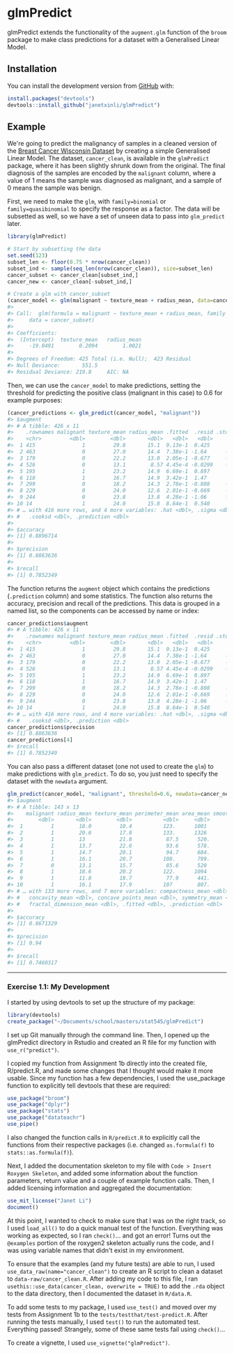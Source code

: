 
# glmPredict

glmPredict extends the functionality of the `augment.glm` function of the `broom` package to make class predictions for a dataset with a Generalised Linear Model.

## Installation

You can install the development version from [GitHub](https://github.com/janetxinli/glmPredict) with:

``` r
install.packages("devtools")
devtools::install_github("janetxinli/glmPredict")
```

## Example

We're going to predict the malignancy of samples in a cleaned version of the [Breast Cancer Wisconsin Dataset](https://archive.ics.uci.edu/ml/datasets/Breast+Cancer+Wisconsin+(Diagnostic)) by creating a simple Generalised Linear Model. The dataset, `cancer_clean`, is available in the `glmPredict` package, where it has been slightly shrunk down from the original. The final diagnosis of the samples are encoded by the `malignant` column, where a value of 1 means the sample was diagnosed as malignant, and a sample of 0 means the sample was benign.

First, we need to make the `glm`, with `family=binomial` or `family=quasibinomial` to specify the response as a factor. The data will be subsetted as well, so we have a set of unseen data to pass into `glm_predict` later.

``` r
library(glmPredict)

# Start by subsetting the data
set.seed(123)
subset_len <- floor(0.75 * nrow(cancer_clean))
subset_ind <- sample(seq_len(nrow(cancer_clean)), size=subset_len)
cancer_subset <- cancer_clean[subset_ind,]
cancer_new <- cancer_clean[-subset_ind,]

# Create a glm with cancer_subset
(cancer_model <- glm(malignant ~ texture_mean + radius_mean, data=cancer_subset, family="quasibinomial"))
#> 
#> Call:  glm(formula = malignant ~ texture_mean + radius_mean, family = "quasibinomial", 
#>     data = cancer_subset)
#> 
#> Coefficients:
#>  (Intercept)  texture_mean   radius_mean  
#>     -19.0491        0.2094        1.0021  
#> 
#> Degrees of Freedom: 425 Total (i.e. Null);  423 Residual
#> Null Deviance:       551.5 
#> Residual Deviance: 219.8     AIC: NA
```

Then, we can use the `cancer_model` to make predictions, setting the threshold for predicting the positive class (malignant in this case) to 0.6 for example purposes:

``` r
(cancer_predictions <- glm_predict(cancer_model, "malignant"))
#> $augment
#> # A tibble: 426 x 11
#>    .rownames malignant texture_mean radius_mean .fitted  .resid .std.resid
#>    <chr>         <dbl>        <dbl>       <dbl>   <dbl>   <dbl>      <dbl>
#>  1 415               1         29.8       15.1  9.13e-1  0.425      0.451 
#>  2 463               0         27.0       14.4  7.38e-1 -1.64      -1.74  
#>  3 179               0         22.2       13.0  2.05e-1 -0.677     -0.715 
#>  4 526               0         13.1        8.57 4.45e-4 -0.0299    -0.0314
#>  5 195               1         23.2       14.9  6.69e-1  0.897      0.949 
#>  6 118               1         16.7       14.9  3.42e-1  1.47       1.55  
#>  7 299               0         18.2       14.3  2.78e-1 -0.808     -0.852 
#>  8 229               0         24.0       12.6  2.01e-1 -0.669     -0.708 
#>  9 244               0         23.8       13.8  4.28e-1 -1.06      -1.12  
#> 10 14                1         24.0       15.8  8.64e-1  0.540      0.571 
#> # … with 416 more rows, and 4 more variables: .hat <dbl>, .sigma <dbl>,
#> #   .cooksd <dbl>, .prediction <dbl>
#> 
#> $accuracy
#> [1] 0.8896714
#> 
#> $precision
#> [1] 0.8863636
#> 
#> $recall
#> [1] 0.7852349
```

The function returns the `augment` object which contains the predictions (`.prediction` column) and some statistics. The function also returns the accuracy, precision and recall of the predictions. This data is grouped in a named list, so the components can be accessed by name or index:

``` r
cancer_predictions$augment
#> # A tibble: 426 x 11
#>    .rownames malignant texture_mean radius_mean .fitted  .resid .std.resid
#>    <chr>         <dbl>        <dbl>       <dbl>   <dbl>   <dbl>      <dbl>
#>  1 415               1         29.8       15.1  9.13e-1  0.425      0.451 
#>  2 463               0         27.0       14.4  7.38e-1 -1.64      -1.74  
#>  3 179               0         22.2       13.0  2.05e-1 -0.677     -0.715 
#>  4 526               0         13.1        8.57 4.45e-4 -0.0299    -0.0314
#>  5 195               1         23.2       14.9  6.69e-1  0.897      0.949 
#>  6 118               1         16.7       14.9  3.42e-1  1.47       1.55  
#>  7 299               0         18.2       14.3  2.78e-1 -0.808     -0.852 
#>  8 229               0         24.0       12.6  2.01e-1 -0.669     -0.708 
#>  9 244               0         23.8       13.8  4.28e-1 -1.06      -1.12  
#> 10 14                1         24.0       15.8  8.64e-1  0.540      0.571 
#> # … with 416 more rows, and 4 more variables: .hat <dbl>, .sigma <dbl>,
#> #   .cooksd <dbl>, .prediction <dbl>
cancer_predictions$precision
#> [1] 0.8863636
cancer_predictions[4]
#> $recall
#> [1] 0.7852349
```

You can also pass a different dataset (one not used to create the `glm`) to make predictions with `glm_predict`. To do so, you just need to specify the dataset with the `newdata` argument.

``` r
glm_predict(cancer_model, "malignant", threshold=0.6, newdata=cancer_new)
#> $augment
#> # A tibble: 143 x 13
#>    malignant radius_mean texture_mean perimeter_mean area_mean smoothness_mean
#>        <dbl>       <dbl>        <dbl>          <dbl>     <dbl>           <dbl>
#>  1         1        18.0         10.4          123.      1001           0.118 
#>  2         1        20.6         17.8          133.      1326           0.0847
#>  3         1        13           21.8           87.5      520.          0.127 
#>  4         1        13.7         22.6           93.6      578.          0.113 
#>  5         1        14.7         20.1           94.7      684.          0.0987
#>  6         1        16.1         20.7          108.       799.          0.117 
#>  7         0        13.1         15.7           85.6      520           0.108 
#>  8         1        18.6         20.2          122.      1094           0.0944
#>  9         1        11.8         18.7           77.9      441.          0.111 
#> 10         1        16.1         17.9          107        807.          0.104 
#> # … with 133 more rows, and 7 more variables: compactness_mean <dbl>,
#> #   concavity_mean <dbl>, concave_points_mean <dbl>, symmetry_mean <dbl>,
#> #   fractal_dimension_mean <dbl>, .fitted <dbl>, .prediction <dbl>
#> 
#> $accuracy
#> [1] 0.8671329
#> 
#> $precision
#> [1] 0.94
#> 
#> $recall
#> [1] 0.7460317
```

------------------------------------------------------------------------

### Exercise 1.1: My Development

I started by using devtools to set up the structure of my package:

``` r
library(devtools)
create_package("~/Documents/school/masters/stat545/glmPredict")
```

I set up Git manually through the command line. Then, I opened up the glmPredict directory in Rstudio and created an R file for my function with `use_r("predict")`.

I copied my function from Assignment 1b directly into the created file, R/predict.R, and made some changes that I thought would make it more usable. Since my function has a few dependencies, I used the use\_package function to explicitly tell devtools that these are required:

``` r
use_package("broom")
use_package("dplyr")
use_package("stats")
use_package("datateachr")
use_pipe()
```

I also changed the function calls in `R/predict.R` to explicitly call the functions from their respective packages (i.e. changed `as.formula(f)` to `stats::as.formula(f)`).

Next, I added the documentation skeleton to my file with `Code > Insert Roxygen Skeleton`, and added some information about the function parameters, return value and a couple of example function calls. Then, I added licensing information and aggregated the documentation:

``` r
use_mit_license("Janet Li")
document()
```

At this point, I wanted to check to make sure that I was on the right track, so I used `load_all()` to do a quick manual test of the function. Everything was working as expected, so I ran `check()`... and got an error! Turns out the `@examples` portion of the roxygen2 skeleton actually runs the code, and I was using variable names that didn't exist in my environment.

To ensure that the examples (and my future tests) are able to run, I used `use_data_raw(name="cancer_clean")` to create an R script to clean a dataset to `data-raw/cancer_clean.R`. After adding my code to this file, I ran `usethis::use_data(cancer_clean, overwrite = TRUE)` to add the `.rda` object to the data directory, then I documented the dataset in `R/data.R`.

To add some tests to my package, I used `use_test()` and moved over my tests from Assignment 1b to the `tests/testthat/test-predict.R`. After running the tests manually, I used `test()` to run the automated test. Everything passed! Strangely, some of these same tests fail using `check()`...

To create a vignette, I used `use_vignette("glmPredict")`.
